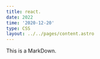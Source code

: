 ```yaml
---
title: react.
date: 2022
time: '2020-12-20'
type: CSS
layout: ../../pages/content.astro
---
```


This is a MarkDown.